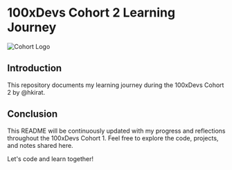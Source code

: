 # 100xDevs Cohort 2 Learning Journey

![Cohort Logo](https://d33g7sdvsfd029.cloudfront.net/paid_course3/2023-11-10-0.3523174787735883.jpeg)

## Introduction

This repository documents my learning journey during the 100xDevs Cohort 2 by @hkirat.


## Conclusion

This README will be continuously updated with my progress and reflections throughout the 100xDevs Cohort 1. Feel free to explore the code, projects, and notes shared here.

Let's code and learn together!
